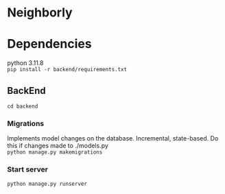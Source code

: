 # Neighborly

# Dependencies
python 3.11.8   
```pip install -r backend/requirements.txt```  


## BackEnd
```cd backend```
### Migrations
Implements model changes on the database. Incremental, state-based. Do this if changes made to ./models.py  
```python manage.py makemigrations```
### Start server
```python manage.py runserver```  
